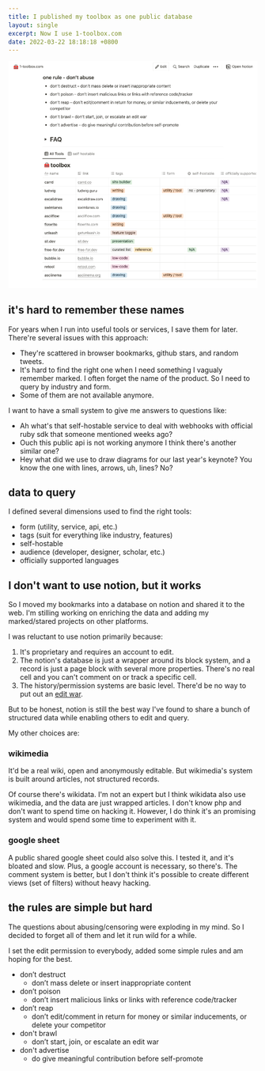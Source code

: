 ```yaml
---
title: I published my toolbox as one public database
layout: single
excerpt: Now I use 1-toolbox.com
date: 2022-03-22 18:18:18 +0800
---
```


<a href="https://1-toolbox.com" target="_blank">
  <img src="/assets/images/1-toolbox.png" width="640" alt="1-toolbox.com">
</a>

## it's hard to remember these names

For years when I run into useful tools or services, I save them for later. There're several issues with this approach:

- They're scattered in browser bookmarks, github stars, and random tweets.
- It's hard to find the right one when I need something I vagualy remember marked. I often forget the name of the product. So I need to query by industry and form.
- Some of them are not available anymore.

I want to have a small system to give me answers to questions like:

- Ah what's that self-hostable service to deal with webhooks with official ruby sdk that someone mentioned weeks ago?
- Ouch this public api is not working anymore I think there's another similar one?
- Hey what did we use to draw diagrams for our last year's keynote? You know the one with lines, arrows, uh, lines? No?

## data to query

I defined several dimensions used to find the right tools:

- form (utility, service, api, etc.)
- tags (suit for everything like industry, features)
- self-hostable
- audience (developer, designer, scholar, etc.)
- officially supported languages

## I don't want to use notion, but it works

So I moved my bookmarks into a database on notion and shared it to the web. I'm stilling working on enriching the data and adding my marked/stared projects on other platforms.

I was reluctant to use notion primarily because:

1. It's proprietary and requires an account to edit.
2. The notion's database is just a wrapper around its block system, and a record is just a page block with several more properties. There's no real cell and you can't comment on or track a specific cell.
3. The history/permission systems are basic level. There'd be no way to put out an <a href="https://en.wikipedia.org/wiki/Wikipedia:Edit_warring" target="_blank">edit war</a>.

But to be honest, notion is still the best way I've found to share a bunch of structured data while enabling others to edit and query.

My other choices are:

### wikimedia

It'd be a real wiki, open and anonymously editable. But wikimedia's system is built around articles, not structured records.

Of course there's wikidata. I'm not an expert but I think wikidata also use wikimedia, and the data are just wrapped articles. I don't know php and don't want to spend time on hacking it. However, I do think it's an promising system and would spend some time to experiment with it.

### google sheet

A public shared google sheet could also solve this. I tested it, and it's bloated and slow. Plus, a google account is necessary, so there's. The comment system is better, but I don't think it's possible to create different views (set of filters) without heavy hacking.

## the rules are simple but hard

The questions about abusing/censoring were exploding in my mind. So I decided to forget all of them and let it run wild for a while.

I set the edit permission to everybody, added some simple rules and am hoping for the best.

- don’t destruct
  - don’t mass delete or insert inappropriate content
- don’t poison
  - don’t insert malicious links or links with reference code/tracker
- don’t reap
  - don’t edit/comment in return for money or similar inducements, or delete your competitor
- don't brawl
  - don’t start, join, or escalate an edit war
- don't advertise
  - do give meaningful contribution before self-promote

